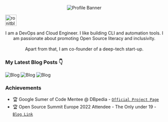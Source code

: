 <p align="center"><img alt="Profile Banner" src="https://github.com/ronitblenz/ronitblenz/assets/91361382/b9c4dfc7-9e67-43f9-89ae-da037ce1fcda"></p>


<p align="left"> <a href="https://twitter.com/intent/follow?screen_name=ronitblenz" target="blank"><img src="https://www.learninglight.com/wp-content/uploads/2017/06/Twitter-follow-button.png" height="36" alt="ronitblenz"/></a></p>

<div align="center">

I am a DevOps and Cloud Engineer. I like building CLI and automation tools. I am passionate about promoting Open Source literacy and inclusivity.<br><br> Apart from that, I am co-founder of a deep-tech start-up.

</div>

### My Latest Blog Posts 👇
<!-- HASHNODE_BLOG:START -->
![Blog](https://hashnode-blog-cards.vercel.app/api/getHashnodeBlog?url=https://ronitbanerjee.hashnode.dev/introduction-to-devops&large=false&theme=light)
![Blog](https://hashnode-blog-cards.vercel.app/api/getHashnodeBlog?url=https://ronitbanerjee.hashnode.dev/ec2-using-terraform&large=false&theme=light)
![Blog](https://hashnode-blog-cards.vercel.app/api/getHashnodeBlog?url=https://ronitbanerjee.hashnode.dev/m1-mac-ec2-instance&large=false&theme=light)



<!-- HASHNODE_BLOG:END -->



### Achievements

- 🏆 Google Sumer of Code Mentee @ DBpedia - [`Official Project Page`](https://summerofcode.withgoogle.com/programs/2023/projects/XXtxuRIj)           
- 🏆 Open Source Summit Europe 2022 Attendee - The Only under 19 - [`Blog Link`](https://ronitbanerjee.hashnode.dev/open-source-summit-europe-experience)      
